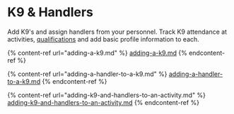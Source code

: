 # K9 & Handlers

Add K9's and assign handlers from your personnel. Track K9 attendance at activities, [qualifications](../qualifications/adding-an-animal-qualification.md) and add basic profile information to each.

{% content-ref url="adding-a-k9.md" %}
[adding-a-k9.md](adding-a-k9.md)
{% endcontent-ref %}

{% content-ref url="adding-a-handler-to-a-k9.md" %}
[adding-a-handler-to-a-k9.md](adding-a-handler-to-a-k9.md)
{% endcontent-ref %}

{% content-ref url="adding-k9-and-handlers-to-an-activity.md" %}
[adding-k9-and-handlers-to-an-activity.md](adding-k9-and-handlers-to-an-activity.md)
{% endcontent-ref %}



